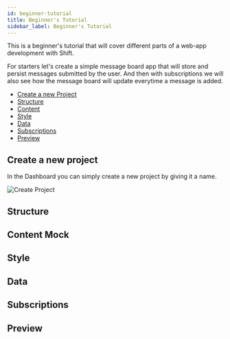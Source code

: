 ```yaml
---
id: beginner-tutorial
title: Beginner's Tutorial
sidebar_label: Beginner's Tutorial
---
```

This is a beginner's tutorial that will cover different parts of a web-app development with Shift.

For starters let's create a simple message board app that will store and persist messages submitted by the user.
And then with subscriptions we will also see how the message board will update everytime a message is added.

* [Create a new Project](#create-a-new-project)
* [Structure](#structure)
* [Content](#content)
* [Style](#style)
* [Data](#data)
* [Subscriptions](#subscriptions)
* [Preview](#preview)



## Create a new project

In the Dashboard you can simply create a new project by giving it a name.

![Create Project](/docs/docs/assets/firsttutorial.gif)

## Structure

## Content Mock

## Style

## Data

## Subscriptions

## Preview
